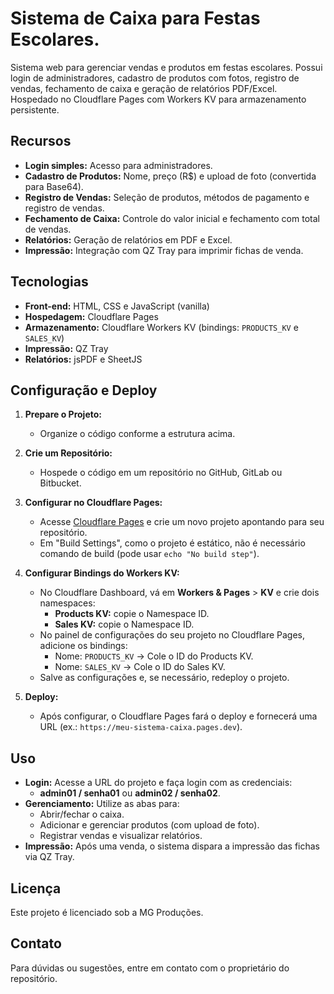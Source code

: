 # Sistema de Caixa para Festas Escolares.
Sistema web para gerenciar vendas e produtos em festas escolares. Possui login de administradores, cadastro de produtos com fotos, registro de vendas, fechamento de caixa e geração de relatórios PDF/Excel. Hospedado no Cloudflare Pages com Workers KV para armazenamento persistente.

## Recursos
- **Login simples:** Acesso para administradores.
- **Cadastro de Produtos:** Nome, preço (R$) e upload de foto (convertida para Base64).
- **Registro de Vendas:** Seleção de produtos, métodos de pagamento e registro de vendas.
- **Fechamento de Caixa:** Controle do valor inicial e fechamento com total de vendas.
- **Relatórios:** Geração de relatórios em PDF e Excel.
- **Impressão:** Integração com QZ Tray para imprimir fichas de venda.

## Tecnologias
- **Front-end:** HTML, CSS e JavaScript (vanilla)
- **Hospedagem:** Cloudflare Pages
- **Armazenamento:** Cloudflare Workers KV (bindings: `PRODUCTS_KV` e `SALES_KV`)
- **Impressão:** QZ Tray
- **Relatórios:** jsPDF e SheetJS


## Configuração e Deploy

1. **Prepare o Projeto:**
   - Organize o código conforme a estrutura acima.

2. **Crie um Repositório:**
   - Hospede o código em um repositório no GitHub, GitLab ou Bitbucket.

3. **Configurar no Cloudflare Pages:**
   - Acesse [Cloudflare Pages](https://pages.cloudflare.com/) e crie um novo projeto apontando para seu repositório.
   - Em "Build Settings", como o projeto é estático, não é necessário comando de build (pode usar `echo "No build step"`).

4. **Configurar Bindings do Workers KV:**
   - No Cloudflare Dashboard, vá em **Workers & Pages** > **KV** e crie dois namespaces:
     - **Products KV:** copie o Namespace ID.
     - **Sales KV:** copie o Namespace ID.
   - No painel de configurações do seu projeto no Cloudflare Pages, adicione os bindings:
     - Nome: `PRODUCTS_KV` → Cole o ID do Products KV.
     - Nome: `SALES_KV` → Cole o ID do Sales KV.
   - Salve as configurações e, se necessário, redeploy o projeto.

5. **Deploy:**
   - Após configurar, o Cloudflare Pages fará o deploy e fornecerá uma URL (ex.: `https://meu-sistema-caixa.pages.dev`).

## Uso

- **Login:** Acesse a URL do projeto e faça login com as credenciais:
  - **admin01 / senha01** ou **admin02 / senha02**.
- **Gerenciamento:** Utilize as abas para:
  - Abrir/fechar o caixa.
  - Adicionar e gerenciar produtos (com upload de foto).
  - Registrar vendas e visualizar relatórios.
- **Impressão:** Após uma venda, o sistema dispara a impressão das fichas via QZ Tray.

## Licença
Este projeto é licenciado sob a MG Produções.

## Contato
Para dúvidas ou sugestões, entre em contato com o proprietário do repositório.

